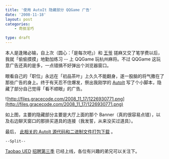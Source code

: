 ```yaml
---
title: '使用 AutoIt 隐藏部分 QQGame 广告'
date: '2008-11-18'
layout: post
categories:
    - 奇技淫巧

type: draft
---
```


本人是逢赌必输，自上次（圆心：「是每次吧」）和 [王爷]({{site.urls}}/posts/2505/) 搓麻又交了笔学费以后，我就「偷偷摸摸」地勤加练习 -- 上 QQGame 玩杭州麻将。不过 QQGame 这玩意广告还真的是多，一点错搞不好弹出个浏览器窗口。

眼看自己的「职位」永远在「初品茶叶」上久久不能翻身，遂一股脑的将气撒在了那些广告的身上。终于有天忍不住爆发，祭出我刚学的  [AutoIt](http://www.autoitscript.com/AutoIt/)  写了个小脚本，隐藏了部分自己觉得「看不顺眼」的广告。

![http://files.gracecode.com/2008_11_17/1226930771.png](http://files.gracecode.com/2008_11_17/1226930771.png)

如上图，主要的隐藏部分主要是大厅上面的那个 Banner（真的很容易点错），以及右边聊天窗口的那排买道具的连接（我发誓，从来没买过道具）。

最后， [此相关的 AutoIt 源代码和二进制文件打包下载](http://files.gracecode.com/2008_11_17/1226935041.zip) 。

`--Split--`

 [Taobao UED](http://ued.taobao.com)   [招聘第三季](http://ued.taobao.com/job/season3/) 已经上线，各位有兴趣的弟兄可以关注下。
